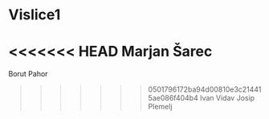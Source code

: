 # Vislice1
<<<<<<< HEAD
Marjan Šarec
=======
Borut Pahor
>>>>>>> 0501796172ba94d00810e3c214415ae086f404b4
Ivan Vidav
Josip Plemelj
